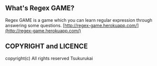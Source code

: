 ## What's Regex GAME?
Regex GAME is a game which you can learn regular expression through answering some questions.
[http://regex-game.herokuapp.com/](http://regex-game.herokuapp.com/)

## COPYRIGHT and LICENCE
copyright(c) All rights reserved Tsukurukai

